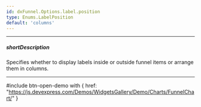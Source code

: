 ```yaml
---
id: dxFunnel.Options.label.position
type: Enums.LabelPosition
default: 'columns'
---
```

---
##### shortDescription
Specifies whether to display labels inside or outside funnel items or arrange them in columns.

---
#include btn-open-demo with {
    href: "https://js.devexpress.com/Demos/WidgetsGallery/Demo/Charts/FunnelChart/"
}